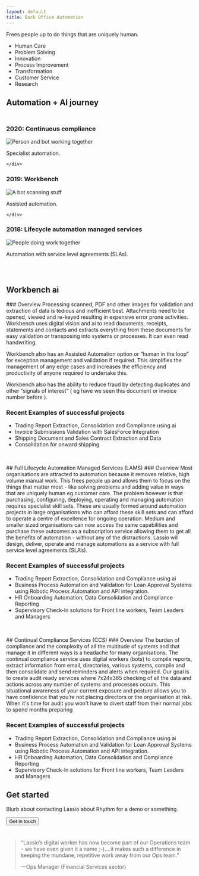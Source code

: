 ```yaml
---
layout: default
title: Back Office Automation
---
```


Frees people up to do things that are uniquely human.

- Human Care
- Problem Solving
- Innovation
- Process Improvement
- Transformation
- Customer Service
- Research

## Automation + AI journey

<!-- timeline-->
<div class="timeline" style="margin: 48px 0;">

  <div class="container left">
    <div class="timeline-content">
    <h3>2020: Continuous compliance</h3>
    <p><img src="{{ site.baseurl }}/assets/images/scanning.png" alt="Person and bot working together"></p>
    <p>Specialist automation.</p>


    </div>
  </div>

  <div class="container right">
    <div class="timeline-content">
    <h3>2019: Workbench</h3>
    <p><img src="{{ site.baseurl }}/assets/images/tag-team.png" alt="A bot scanning stuff"></p>
    <p>Assisted automation.</p>

    </div>
  </div>

  <div class="container left">
    <div class="timeline-content">
    <h3>2018: Lifecycle automation managed services</h3>
    <p><img src="{{ site.baseurl }}/assets/images/people.png" alt="People doing work together"></p>
    <p>Automation with service level agreements (SLAs).</p>
    </div>
  </div>

</div>
<!-- /timeline -->

<div class="product-logo"><img src="{{ site.baseurl }}/assets/images/lellow.svg" alt="" style="margin-top: 32px;"></div>

<a name="workbench-link">
<h2>Workbench ai</h2>
### Overview
Processing scanned, PDF and other images for validation and extraction of data is tedious and inefficient best. Attachments need to be opened, viewed  and re-keyed resulting in expensive error prone activities. Workbench uses digital vision and ai to read documents, receipts, statements and contacts and extracts everything from these documents for easy validation or transposing into systems or processes. It can even read handwriting.

Workbench also has an Assisted Automation option or “human in the loop” for exception management and validation if required. This simplifies the management of any edge cases and increases the efficiency and productivity of anyone required to undertake this.

Workbench also has the ability to reduce fraud by detecting duplicates and other “signals of interest” ( eg have we seen this document or invoice number before ).

### Recent Examples of successful projects
- Trading Report Extraction, Consolidation and Compliance using ai
- Invoice Submissions Validation with SalesForce Integration
- Shipping Document and Sales Contract Extraction and Data
- Consolidation for onward shipping

<div class="product-logo"><img src="{{ site.baseurl }}/assets/images/feature-icon.svg" alt="" style="margin-top: 32px;"></div>

<a name="lams-link">
## Full Lifecycle Automation Managed Services (LAMS)
### Overview
Most organisations are attracted to automation because it removes relative, high volume manual work. This frees people up and allows them to focus on the things that matter most - like solving problems and adding value in ways that are uniquely human eg customer care. The problem however is that purchasing, configuring, deploying, operating and managing automation requires specialist skill sets. These are usually formed around automation projects in large organisations who can afford these skill sets and can afford to operate a centre of excellence for ongoing operation.  Medium and smaller sized organisations can now access the same capabilities and purchase these outcomes as a subscription service allowing them to get all the benefits of automation - without any of the distractions. Lassio will design, deliver, operate and manage automations as a service with full service level agreements (SLA’s).

### Recent Examples of successful projects
- Trading Report Extraction, Consolidation and Compliance using ai
- Business Process Automation and Validation for Loan Approval Systems using Robotic Process Automation and API integration.     
- HR Onboarding Automation, Data Consolidation and Compliance Reporting
- Supervisory Check-In solutions for Front line workers, Team Leaders and Managers

<div class="product-logo"><img src="{{ site.baseurl }}/assets/images/lurple.svg" alt="" style="margin-top: 32px;"></div>

<a name="ccs-link">
## Continual Compliance Services (CCS)
### Overview
The burden of compliance and the complexity of all the multitude of systems and that manage it in different ways is a headache for many organisations. The continual compliance service uses digital workers (bots) to compile reports, extract information from email, directories, various systems, compile and then consolidate and send reminders and alerts when required. Our goal is to create audit ready services where 7x24x365 checking of all the data and actions across any number of systems and processes occurs. This situational awareness of your current exposure and posture allows you to have confidence that you’re not placing directors or the organisation at risk. When it's time for audit you won't have to divert staff from their normal jobs to spend months preparing

### Recent Examples of successful projects
- Trading Report Extraction, Consolidation and Compliance using ai
- Business Process Automation and Validation for Loan Approval Systems using Robotic Process Automation and API integration.     
- HR Onboarding Automation, Data Consolidation and Compliance Reporting
- Supervisory Check-In solutions for Front line workers, Team Leaders and Managers

## Get started
<p>Blurb about contacting Lassio about Rhythm for a demo or something.</p>
<p><button type="button" name="button" class="button" style="margin-right: 6px; margin-bottom: 24px;" onclick="window.location.href='{{ site.baseurl }}/contact';">Get in touch</button></p>

>  “Lassio’s digital worker has now become part of our Operations team - we have even given it a name ;-)….it makes such a difference in keeping the mundane, repetitive work away from our Ops team.”
>
> &mdash;Ops Manager (Financial Services sector)
